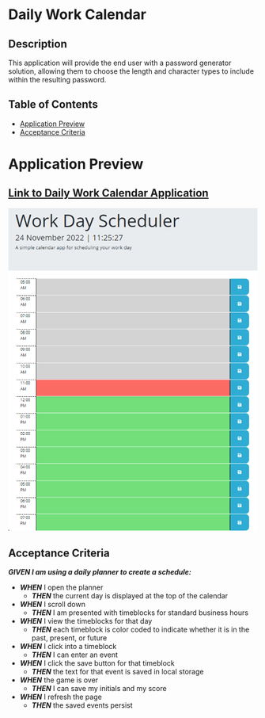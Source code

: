 # Daily Work Calendar

## Description

This application will provide the end user with a password generator solution, allowing them to choose the length and character types to include within the resulting password.

## Table of Contents

- [Application Preview](#application-preview)
- [Acceptance Criteria](#acceptance-criteria-for-this-challenge)

# Application Preview
## [Link to Daily Work Calendar Application](https://estee3.github.io/Daily-Work-Calendar/index.html)
![alt text](./Assets/images/Calendar%20Application%20Preview.png)

## Acceptance Criteria
***GIVEN I am using a daily planner to create a schedule:***
- ***WHEN*** I open the planner
    - ***THEN*** the current day is displayed at the top of the calendar
- ***WHEN*** I scroll down
    - ***THEN*** I am presented with timeblocks for standard business hours
- ***WHEN*** I view the timeblocks for that day
    - ***THEN*** each timeblock is color coded to indicate whether it is in the past, present, or future
- ***WHEN*** I click into a timeblock
    - ***THEN*** I can enter an event
- ***WHEN*** I click the save button for that timeblock
    - ***THEN*** the text for that event is saved in local storage
- ***WHEN*** the game is over
    - ***THEN*** I can save my initials and my score
- ***WHEN*** I refresh the page
    - ***THEN*** the saved events persist
